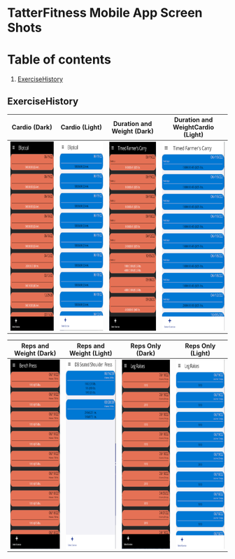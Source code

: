 # TatterFitness Mobile App Screen Shots

# Table of contents
1. [ExerciseHistory ](#exercise-history)

## ExerciseHistory <a name="exercise-history"></a>

| Cardio (Dark) | Cardio (Light) | Duration and Weight (Dark) | Duration and WeightCardio (Light) |
|---------------|----------------|----------------------------|-----------------------------------|
| <img src="https://github.com/ChristopherPope/tatter-fitness-mobile/blob/main/Screen%20Shots/ExerciseHistory/ExerciseHistory_Cardio_Dark.png?raw=true))" style="width:200px;height:433px;" alt="Dark cardio exercise history"> | <img src="https://github.com/ChristopherPope/tatter-fitness-mobile/blob/main/Screen%20Shots/ExerciseHistory/ExerciseHistory_Cardio_Light.png?raw=true))" style="width:200px;height:433px;" alt="Light cardio exercise history"> | <img src="https://github.com/ChristopherPope/tatter-fitness-mobile/blob/main/Screen%20Shots/ExerciseHistory/ExerciseHistory_DurationAndWeight_Dark.png?raw=true))" style="width:200px;height:433px;" alt="Dark duration and weight exercise history"> | <img src="https://github.com/ChristopherPope/tatter-fitness-mobile/blob/main/Screen%20Shots/ExerciseHistory/ExerciseHistory_DurationAndWeight_Light.png?raw=true))" style="width:200px;height:433px;" alt="Light duration and weight exercise history"> |

| Reps and Weight (Dark) | Reps and Weight (Light) | Reps Only (Dark) | Reps Only (Light) |
|---------------|----------------|---------------|----------------|
| <img src="https://github.com/ChristopherPope/tatter-fitness-mobile/blob/main/Screen%20Shots/ExerciseHistory/ExerciseHistory_RepsAndWeight_Dark.png?raw=true))" style="width:200px;height:433px;" alt="Dark reps and weight exercise history"> | <img src="https://github.com/ChristopherPope/tatter-fitness-mobile/blob/main/Screen%20Shots/ExerciseHistory/ExerciseHistory_RepsAndWeight_Light.png?raw=true))" style="width:200px;height:433px;" alt="Light reps and weight exercise history"> | <img src="https://github.com/ChristopherPope/tatter-fitness-mobile/blob/main/Screen%20Shots/ExerciseHistory/ExerciseHistory_RepsOnly_Dark.png?raw=true))" style="width:200px;height:433px;" alt="Dark reps only exercise history"> | <img src="https://github.com/ChristopherPope/tatter-fitness-mobile/blob/main/Screen%20Shots/ExerciseHistory/ExerciseHistory_RepsOnly_Light.png?raw=true))" style="width:200px;height:433px;" alt="Light reps only exercise history"> |


